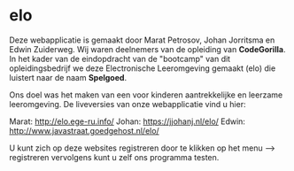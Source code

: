 # elo

Deze webapplicatie is gemaakt door Marat Petrosov, Johan Jorritsma en Edwin Zuiderweg. Wij waren deelnemers van de opleiding van <b>CodeGorilla</b>.
In het kader van de eindopdracht van de "bootcamp" van dit opleidingsbedrijf we deze Electronische Leeromgeving gemaakt (elo) die 
luistert naar de naam <b>Spelgoed</b>.

Ons doel was het maken van een voor kinderen aantrekkelijke en leerzame leeromgeving. De liveversies van onze webapplicatie vind u hier:

Marat: http://elo.ege-ru.info/
Johan: https://jjohanj.nl/elo/
Edwin: http://www.javastraat.goedgehost.nl/elo/

U kunt zich op deze websites registreren door te klikken op het menu --> registreren vervolgens kunt u zelf ons programma testen.
